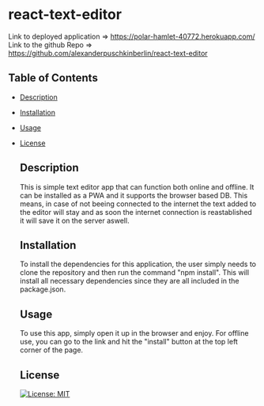 # react-text-editor

Link to deployed application => https://polar-hamlet-40772.herokuapp.com/
Link to the github Repo => https://github.com/alexanderpuschkinberlin/react-text-editor

## Table of Contents

- [Description](#description)

- [Installation](#installation)

- [Usage](#usage)

- [License](#license)

  ## Description

  This is simple text editor app that can function both online and offline. It can be installed as a PWA and it supports the browser based DB. This means, in case of not beeing connected to the internet the text added to the editor will stay and as soon the internet connection is reastablished it will save it on the server aswell.

  ## Installation

  To install the dependencies for this application, the user simply needs to clone the repository and then run the command "npm install". This will install all necessary dependencies since they are all included in the package.json.

  ## Usage

  To use this app, simply open it up in the browser and enjoy. For offline use, you can go to the link and hit the "install" button at the top left corner of the page.

  ## License

  [![License: MIT](https://img.shields.io/badge/License-MIT-blue.svg)](https://opensource.org/licenses/MIT)
